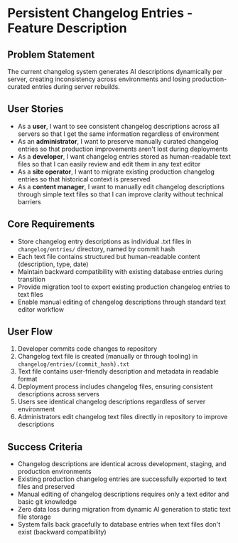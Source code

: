 # Persistent Changelog Entries - Feature Description

## Problem Statement
The current changelog system generates AI descriptions dynamically per server, creating inconsistency across environments and losing production-curated entries during server rebuilds.

## User Stories
- As a **user**, I want to see consistent changelog descriptions across all servers so that I get the same information regardless of environment
- As an **administrator**, I want to preserve manually curated changelog entries so that production improvements aren't lost during deployments
- As a **developer**, I want changelog entries stored as human-readable text files so that I can easily review and edit them in any text editor
- As a **site operator**, I want to migrate existing production changelog entries so that historical context is preserved
- As a **content manager**, I want to manually edit changelog descriptions through simple text files so that I can improve clarity without technical barriers

## Core Requirements
- Store changelog entry descriptions as individual .txt files in `changelog/entries/` directory, named by commit hash
- Each text file contains structured but human-readable content (description, type, date)
- Maintain backward compatibility with existing database entries during transition
- Provide migration tool to export existing production changelog entries to text files
- Enable manual editing of changelog descriptions through standard text editor workflow

## User Flow
1. Developer commits code changes to repository
2. Changelog text file is created (manually or through tooling) in `changelog/entries/{commit_hash}.txt`
3. Text file contains user-friendly description and metadata in readable format
4. Deployment process includes changelog files, ensuring consistent descriptions across servers
5. Users see identical changelog descriptions regardless of server environment
6. Administrators edit changelog text files directly in repository to improve descriptions

## Success Criteria
- Changelog descriptions are identical across development, staging, and production environments
- Existing production changelog entries are successfully exported to text files and preserved
- Manual editing of changelog descriptions requires only a text editor and basic git knowledge
- Zero data loss during migration from dynamic AI generation to static text file storage
- System falls back gracefully to database entries when text files don't exist (backward compatibility)